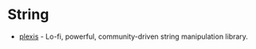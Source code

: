 # String

- [plexis](https://github.com/plexis-js/plexis) - Lo-fi, powerful, community-driven string manipulation library.
